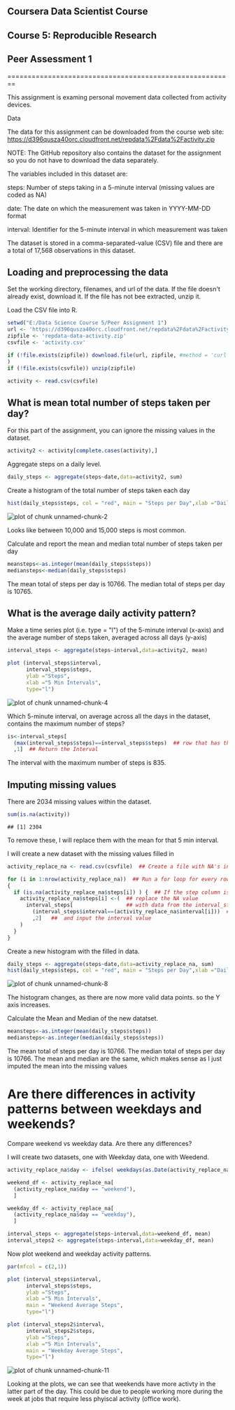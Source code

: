 ## Coursera Data Scientist Course
## Course 5: Reproducible Research
## Peer Assessment 1

========================================================

This assignment is examing personal movement data collected from activity devices.

Data

The data for this assignment can be downloaded from the course web site:
https://d396qusza40orc.cloudfront.net/repdata%2Fdata%2Factivity.zip

NOTE: The GitHub repository also contains the dataset for the assignment so you do not have to download the data separately.

The variables included in this dataset are:

steps: Number of steps taking in a 5-minute interval (missing values are coded as NA)

date: The date on which the measurement was taken in YYYY-MM-DD format

interval: Identifier for the 5-minute interval in which measurement was taken

The dataset is stored in a comma-separated-value (CSV) file and there are a total of 17,568 observations in this dataset.


## Loading and preprocessing the data

Set the working directory, filenames, and url of the data. If the file doesn't already exist, download it.  If the file has not bee extracted, unzip it.  

Load the CSV file into R.

```r
setwd("E:/Data Science Course 5/Peer Assignment 1")
url <- 'https://d396qusza40orc.cloudfront.net/repdata%2Fdata%2Factivity.zip'
zipfile <- 'repdata-data-activity.zip'
csvfile <- 'activity.csv'

if (!file.exists(zipfile)) download.file(url, zipfile, #method = 'curl'
)
if (!file.exists(csvfile)) unzip(zipfile)

activity <- read.csv(csvfile)
```


## What is mean total number of steps taken per day?
For this part of the assignment, you can ignore the missing values in the dataset.

```r
activity2 <- activity[complete.cases(activity),]
```
Aggregate steps on a daily level.  

```r
daily_steps <- aggregate(steps~date,data=activity2, sum)
```


Create a histogram of the total number of steps taken each day

```r
hist(daily_steps$steps, col = "red", main = "Steps per Day",xlab ="Daily Steps")
```

![plot of chunk unnamed-chunk-2](figure/unnamed-chunk-2-1.png) 

Looks like between 10,000 and 15,000 steps is most common.

Calculate and report the mean and median total number of steps taken per day

```r
meansteps<-as.integer(mean(daily_steps$steps))
mediansteps<-median(daily_steps$steps)
```
The mean total of steps per day is 10766.
The median total of steps per day is 10765.


## What is the average daily activity pattern?

Make a time series plot (i.e. type = "l") of the 5-minute interval (x-axis) and the average number of steps taken, averaged across all days (y-axis)

```r
interval_steps <- aggregate(steps~interval,data=activity2, mean)

plot (interval_steps$interval,
      interval_steps$steps,
      ylab ="Steps", 
      xlab ="5 Min Intervals", 
      type="l")
```

![plot of chunk unnamed-chunk-4](figure/unnamed-chunk-4-1.png) 


Which 5-minute interval, on average across all the days in the dataset, contains the maximum number of steps?


```r
is<-interval_steps[
  (max(interval_steps$steps)==interval_steps$steps)  ## row that has the max value
  ,1]  ## Return the Interval
```
The interval with the maximum number of steps is 835.

## Imputing missing values

There are 2034 missing values within the dataset.  

```r
sum(is.na(activity))
```

```
## [1] 2304
```
To remove these, I will replace them with the mean for that 5 min interval.

I will create a new dataset with the missing values filled in

```r
activity_replace_na <- read.csv(csvfile)  ## Create a file with NA's in it.

for (i in 1:nrow(activity_replace_na))  ## Run a for loop for every row
{
  if (is.na(activity_replace_na$steps[i]) ) {  ## If the step column is NA then
    activity_replace_na$steps[i] <-(  ## replace the NA value
      interval_steps[                 ## with data from the interval_steps table
        (interval_steps$interval==(activity_replace_na$interval[i]))  ## that matches the interval
        ,2]   ##  and input the interval value
    )
  }
}
```

Create a new histogram with the filled in data.


```r
daily_steps <- aggregate(steps~date,data=activity_replace_na, sum)
hist(daily_steps$steps, col = "red", main = "Steps per Day",xlab ="Daily Steps")
```

![plot of chunk unnamed-chunk-8](figure/unnamed-chunk-8-1.png) 

The histogram changes, as there are now more valid data points. so the Y axis increases.

Calculate the Mean and Median of the new datatset.

```r
meansteps<-as.integer(mean(daily_steps$steps))
mediansteps<-as.integer(median(daily_steps$steps))
```
The mean total of steps per day is 10766.
The median total of steps per day is 10766.
The mean and median are the same, which makes sense as I just imputed the mean into the missing values

# Are there differences in activity patterns between weekdays and weekends?
Compare weekend vs weekday data. Are there any differences?

I will create two datasets, one with Weekday data, one with Weedend. 

```r
activity_replace_na$day <- ifelse( weekdays(as.Date(activity_replace_na$date)) %in% c("Saturday","Sunday"),"weekend","weekday")

weekend_df <- activity_replace_na[
  (activity_replace_na$day == "weekend"),
  ]

weekday_df <- activity_replace_na[
  (activity_replace_na$day == "weekday"),
  ]

interval_steps <- aggregate(steps~interval,data=weekend_df, mean)
interval_steps2 <- aggregate(steps~interval,data=weekday_df, mean)
```

Now plot weekend and weekday activity patterns.

```r
par(mfcol = c(2,1))

plot (interval_steps$interval,
      interval_steps$steps,
      ylab ="Steps", 
      xlab ="5 Min Intervals",
      main = "Weekend Average Steps",
      type="l")

plot (interval_steps2$interval,
      interval_steps2$steps,
      ylab ="Steps", 
      xlab ="5 Min Intervals",
      main = "Weekday Average Steps",
      type="l")
```

![plot of chunk unnamed-chunk-11](figure/unnamed-chunk-11-1.png) 


Looking at the plots, we can see that weekends have more activty in the latter part of the day. This could be due to people working more during the week at jobs that require less phyiscal activity (office work).

